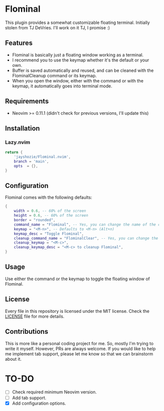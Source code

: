 # Flominal

This plugin provides a somewhat customizable floating terminal.
Initially stolen from TJ DeVries. I'll work on it TJ, I promise :)

## Features

- Flominal is basically just a floating window working as a terminal.
- I recommend you to use the keymap whether it's the default or your own.
- Buffer is saved automatically and reused, and can be cleaned with the FlominalCleanup command or its keymap.
- When you open the window, either with the command or with the keymap, it automatically goes into terminal mode.

## Requirements

- Neovim >= 0.11.1 (didn't check for previous versions, I'll update this)

## Installation

### Lazy.nvim

```lua
return {
    'jayshozie/Flominal.nvim',
    branch = 'main',
    opts  = {},
}
```

## Configuration

Flominal comes with the following defaults:

```lua
{
    width = 0.6, -- 60% of the screen
    height = 0.6, -- 60% of the screen
    border = "rounded",
    command_name = "Flominal", -- Yes, you can change the name of the command.
    keymap = "<M-n>", -- Defaults to <M-n> (Alt+n)
    keymap_desc = "Toggle Flominal",
    cleanup_command_name = "FlominalClear", -- Yes, you can change the clear command, too.
    cleanup_keymap = "<M-c>",
    cleanup_keymap_desc = "<M-c> to cleanup Flominal",
}
```

## Usage

Use either the command or the keymap to toggle the floating window of Flominal.

## License

Every file in this repository is licensed under the MIT license. Check the [LICENSE](LICENSE) file for more details.

## Contributions

This is more like a personal coding project for me.
So, mostly I'm trying to write it myself.
However, PRs are always welcome. 
If you would like to help me implement tab support, please let me know so that we can brainstorm about it.

# TO-DO

- [ ] Check required minimum Neovim version.
- [ ] Add tab support.
- [x] Add configuration options.
